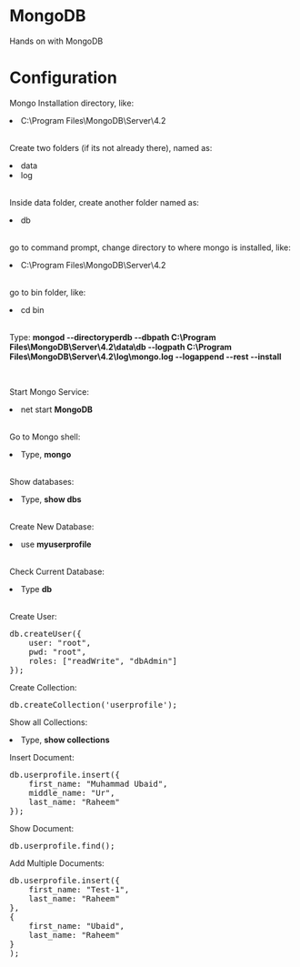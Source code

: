 # MongoDB
Hands on with MongoDB

<h1>Configuration</h1>

<p>Mongo Installation directory, like:</p>
<li>C:\Program Files\MongoDB\Server\4.2</li>
</br>

<p>Create two folders (if its not already there), named as:</p>
<li>data</li>
<li>log</li>
</br>

<p>Inside data folder, create another folder named as:</p>
<li>db</li>
</br>

<p>go to command prompt, change directory to where mongo is installed, like:</p>
<li>C:\Program Files\MongoDB\Server\4.2</li>
</br>

<p>go to bin folder, like:</p>
<li>cd bin</li>
</br>

<p>Type: <strong>mongod --directoryperdb --dbpath C:\Program Files\MongoDB\Server\4.2\data\db --logpath C:\Program Files\MongoDB\Server\4.2\log\mongo.log --logappend --rest --install</strong></p>
</br>

<p>Start Mongo Service:</p>
<li>net start <strong>MongoDB</strong></li>
</br>

<p>Go to Mongo shell:</p>
<li>Type, <strong>mongo</strong></li>
</br>

<p>Show databases:</p>
<li>Type, <strong>show dbs</strong></li>
</br>

<p>Create New Database:</p>
<li>use <strong>myuserprofile</strong></li>
</br>

<p>Check Current Database:</p>
<li>Type <strong>db</strong></li>
</br>

<p>Create User:</p>
<pre>db.createUser({
	user: "root",
	pwd: "root",
	roles: ["readWrite", "dbAdmin"]
});</pre>

<p>Create Collection:</p>
<pre>db.createCollection('userprofile');</pre>

<p>Show all Collections:</p>
<li>Type, <strong>show collections</strong></li>

<p>Insert Document:</p>
<pre>db.userprofile.insert({
	first_name: "Muhammad Ubaid",
	middle_name: "Ur",
	last_name: "Raheem"
});</pre>

<p>Show Document:</p>
<pre>db.userprofile.find();</pre>

<p>Add Multiple Documents:</p>
<pre>db.userprofile.insert({
	first_name: "Test-1",
	last_name: "Raheem"
},
{
	first_name: "Ubaid",
	last_name: "Raheem"
}
);</pre>

<p></p>
<pre></pre>

<p></p>
<pre></pre>

<p></p>
<pre></pre>

<p></p>
<pre></pre>

<p></p>
<pre></pre>

<p></p>
<pre></pre>

<p></p>
<pre></pre>

<p></p>
<pre></pre>

<p></p>
<pre></pre>

<p></p>
<pre></pre>

<p></p>
<pre></pre>

<p></p>
<pre></pre>

<p></p>
<pre></pre>
